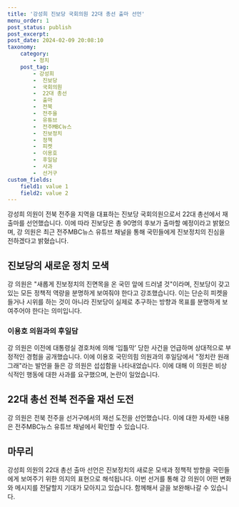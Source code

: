 ```yaml
---
title: '강성희 진보당 국회의원 22대 총선 출마 선언'
menu_order: 1
post_status: publish
post_excerpt: 
post_date: 2024-02-09 20:08:10
taxonomy:
    category:
        - 정치
    post_tag:
        - 강성희
        -  진보당
        -  국회의원
        -  22대 총선
        -  출마
        -  전북
        -  전주을
        -  유튜브
        -  전주MBC뉴스
        -  진보정치
        -  정책
        -  피켓
        -  이용호
        -  후일담
        -  사과
        -  선거구
custom_fields:
    field1: value 1
    field2: value 2
---
```


강성희 의원이 전북 전주을 지역을 대표하는 진보당 국회의원으로서 22대 총선에서 재출마를 선언했습니다. 이에 따라 진보당은 총 90명의 후보가 출마할 예정이라고 밝혔으며, 강 의원은 최근 전주MBC뉴스 유튜브 채널을 통해 국민들에게 진보정치의 진심을 전하겠다고 밝혔습니다.
## 진보당의 새로운 정치 모색
강 의원은 "새롭게 진보정치의 진면목을 온 국민 앞에 드러낼 것"이라며, 진보당이 갖고 있는 모든 정책적 역량을 분명하게 보여줘야 한다고 강조했습니다. 이는 단순히 피켓을 들거나 시위를 하는 것이 아니라 진보당이 실제로 추구하는 방향과 목표를 분명하게 보여주어야 한다는 의미입니다.
### 이용호 의원과의 후일담
강 의원은 이전에 대통령실 경호처에 의해 ‘입틀막’ 당한 사건을 언급하며 상대적으로 부정적인 경험을 공개했습니다. 이에 이용호 국민의힘 의원과의 후일담에서 "정치란 원래 그래"라는 발언을 들은 강 의원은 섭섭함을 나타내었습니다. 이에 대해 이 의원은 비상식적인 행동에 대한 사과를 요구했으며, 논란이 일었습니다.
## 22대 총선 전북 전주을 재선 도전
강 의원은 전북 전주을 선거구에서의 재선 도전을 선언했습니다. 이에 대한 자세한 내용은 전주MBC뉴스 유튜브 채널에서 확인할 수 있습니다.
## 마무리
강성희 의원의 22대 총선 출마 선언은 진보정치의 새로운 모색과 정책적 방향을 국민들에게 보여주기 위한 의지의 표현으로 해석됩니다. 이번 선거를 통해 강 의원이 어떤 변화와 메시지를 전달할지 기대가 모아지고 있습니다. 함께해서 글을 보완해나갈 수 있습니다.
